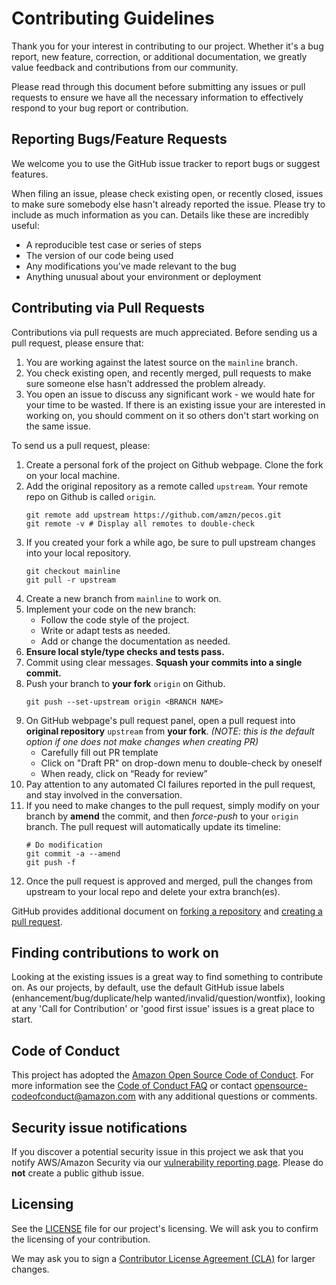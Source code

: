 # Contributing Guidelines

Thank you for your interest in contributing to our project. Whether it's a bug report, new feature, correction, or additional
documentation, we greatly value feedback and contributions from our community.

Please read through this document before submitting any issues or pull requests to ensure we have all the necessary
information to effectively respond to your bug report or contribution.


## Reporting Bugs/Feature Requests

We welcome you to use the GitHub issue tracker to report bugs or suggest features.

When filing an issue, please check existing open, or recently closed, issues to make sure somebody else hasn't already
reported the issue. Please try to include as much information as you can. Details like these are incredibly useful:

* A reproducible test case or series of steps
* The version of our code being used
* Any modifications you've made relevant to the bug
* Anything unusual about your environment or deployment


## Contributing via Pull Requests
Contributions via pull requests are much appreciated. Before sending us a pull request, please ensure that:

1. You are working against the latest source on the `mainline` branch.
2. You check existing open, and recently merged, pull requests to make sure someone else hasn't addressed the problem already.
3. You open an issue to discuss any significant work - we would hate for your time to be wasted. If there is an existing issue your are interested in working on, you should comment on it so others don't start working on the same issue.

To send us a pull request, please:

1. Create a personal fork of the project on Github webpage. Clone the fork on your local machine.
2. Add the original repository as a remote called `upstream`. Your remote repo on Github is called `origin`.
    ```
    git remote add upstream https://github.com/amzn/pecos.git
    git remote -v # Display all remotes to double-check
    ```
3. If you created your fork a while ago, be sure to pull upstream changes into your local repository.
    ```
    git checkout mainline
    git pull -r upstream
    ```
4. Create a new branch from `mainline` to work on.
5. Implement your code on the new branch:
    * Follow the code style of the project.
    * Write or adapt tests as needed.
    * Add or change the documentation as needed.
6. **Ensure local style/type checks and tests pass.**
7. Commit using clear messages. **Squash your commits into a single commit.**
8. Push your branch to **your fork** `origin` on Github.
    ```
    git push --set-upstream origin <BRANCH NAME>
    ```
9. On GitHub webpage's pull request panel, open a pull request into **original repository** `upstream` from **your fork**. *(NOTE: this is the default option if one does not make changes when creating PR)*
    * Carefully fill out PR template
    * Click on "Draft PR" on drop-down menu to double-check by oneself
    * When ready, click on “Ready for review”
10. Pay attention to any automated CI failures reported in the pull request, and stay involved in the conversation.
12. If you need to make changes to the pull request, simply modify on your branch by **amend** the commit, and then *force-push* to your `origin` branch. The pull request will automatically update its timeline:
    ```
    # Do modification
    git commit -a --amend
    git push -f
    ```
11. Once the pull request is approved and merged, pull the changes from upstream to your local repo and delete your extra branch(es).

GitHub provides additional document on [forking a repository](https://help.github.com/articles/fork-a-repo/) and
[creating a pull request](https://help.github.com/articles/creating-a-pull-request/).


## Finding contributions to work on
Looking at the existing issues is a great way to find something to contribute on. As our projects, by default, use the default GitHub issue labels (enhancement/bug/duplicate/help wanted/invalid/question/wontfix), looking at any 'Call for Contribution' or 'good first issue' issues is a great place to start.


## Code of Conduct
This project has adopted the [Amazon Open Source Code of Conduct](https://aws.github.io/code-of-conduct).
For more information see the [Code of Conduct FAQ](https://aws.github.io/code-of-conduct-faq) or contact
opensource-codeofconduct@amazon.com with any additional questions or comments.


## Security issue notifications
If you discover a potential security issue in this project we ask that you notify AWS/Amazon Security via our [vulnerability reporting page](http://aws.amazon.com/security/vulnerability-reporting/). Please do **not** create a public github issue.


## Licensing

See the [LICENSE](LICENSE) file for our project's licensing. We will ask you to confirm the licensing of your contribution.

We may ask you to sign a [Contributor License Agreement (CLA)](http://en.wikipedia.org/wiki/Contributor_License_Agreement) for larger changes.
